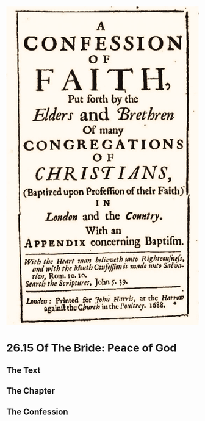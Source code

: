 <img class="intro-right" src="art-1689.png">

# 26.15 Of The Bride: Peace of God

## The Text

## The Chapter

## The Confession

